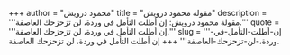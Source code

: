 +++
author = "محمود درويش"
title = "مقولة محمود درويش"
description = '''مقولة محمود درويش: إن أطلت التأمل في وردة، لن تزحزحك العاصفة.'''
quote = '''إن أطلت التأمل في وردة، لن تزحزحك العاصفة.'''
slug = '''إن-أطلت-التأمل-في-وردة،-لن-تزحزحك-العاصفة'''
+++
إن أطلت التأمل في وردة، لن تزحزحك العاصفة.
